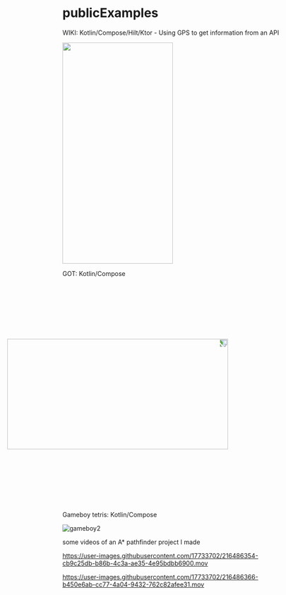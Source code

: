 # publicExamples

WIKI: Kotlin/Compose/Hilt/Ktor - Using GPS to get information from an API

<!-- ![wiki](https://user-images.githubusercontent.com/17733702/217066635-e0d2d287-9303-4dd4-9f3b-ac1710e84f0e.gif) -->

<img src="https://user-images.githubusercontent.com/17733702/217066635-e0d2d287-9303-4dd4-9f3b-ac1710e84f0e.gif" width="250" height="500"/>

GOT: Kotlin/Compose

<img src="https://user-images.githubusercontent.com/17733702/217055877-0a7788ee-87a4-41e3-acf9-ffefb9e04751.gif" width="250" height="500" style="transform:rotate(90deg);"/>

<!-- ![gotshort](https://user-images.githubusercontent.com/17733702/217055877-0a7788ee-87a4-41e3-acf9-ffefb9e04751.gif) -->


Gameboy tetris: Kotlin/Compose

![gameboy2](https://user-images.githubusercontent.com/17733702/217046867-97218a15-d7f9-4e5c-9ad8-0fd0d307c4d3.gif)


some videos of an A* pathfinder project I made

https://user-images.githubusercontent.com/17733702/216486354-cb9c25db-b86b-4c3a-ae35-4e95bdbb6900.mov



https://user-images.githubusercontent.com/17733702/216486366-b450e6ab-cc77-4a04-9432-762c82afee31.mov

